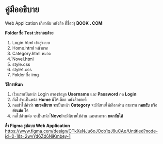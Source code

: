# คู่มืออธิบาย

Web Application เกี่ยวกับ หนังสือ ที่ชื่อว่าฺ **BOOK . COM**

**Folder ชื่อ Test ประกอบด้วย** 

 1. Login.html เข้าสู่ระบบ
 2. Home.html หน้าแรก
 3. Category.html หมวด
 4. ์Novel.html
 5. style.css
 6. style1.css
 7. Folder ชื่อ img

**วิธีการRun**
 1. เริ่มแรกเปิดหน้า Login กรองข้อมูล  **Username** และ **Password** กด **Login**
 2. ถัดไปจะเป็นหน้า **Home**  มีให้เลือก หนังสือขายดี 
 3. กดเข้าไปคำว่า **หมวดนิยาย** จะเป็นหน้า **Category** จะมีนิยายให้เลือกอ่าน  สามารถ **กดกลับ** หรือ **อ่านต่อ** ได้ 
 4. กดไปอ่านต่อ จะเป็นหน้า **์Novel**จะมีนิยายให้อ่าน และสามารถ **กดกลับได้**
 

 **ลิ้ง Figma รูปแบบ Web Application** https://www.figma.com/design/CTkXeNJu6oJOob1qJ9uCAq/Untitled?node-id=0-1&t=2wvYd6Zd6NiKmbey-1
